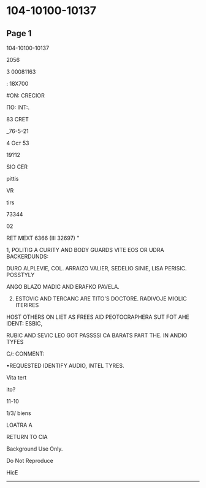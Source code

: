 # 104-10100-10137

## Page 1

104-10100-10137

2056

3 00081163

: 18X700

#ON: CRECIOR

ПО: INT:.

83 CRET

_76-5-21

4 Ост 53

19?12

SIO CER

pittis

VR

tirs

73344

02

RET MEXT 6366 (III 32697) "

1, POLITIG A CURITY AND BODY GUARDS VITE EOS OR UDRA BACKERDUNDS:

DURO ALPLEVIE, COL. ARRAIZO VALIER, SEDELIO SINIE, LISA PERISIC. POSSTYLY

ANGO BLAZO MADIC AND ERAFKO PAVELA.

2. ESTOVIC AND TERCANC ARE TITO'S DOCTORE. RADIVOJE MIOLIC ITERIRES

HOST OTHERS ON LIET AS FREES AID PEOTOCRAPHERA SUT FOT AHE IDENT: ESBIC,

RUBIC AND SEVIC LEO GOT PASSSSI CA BARATS PART THE. IN ANDIO TYFES

C/: CONMENT:

•REQUESTED IDENTIFY AUDIO, INTEL TYRES.

Vita tert

ito?

11-10

1/3/ biens

LOATRA A

RETURN TO CIA

Background Use Only.

Do Not Reproduce

HicE

---

